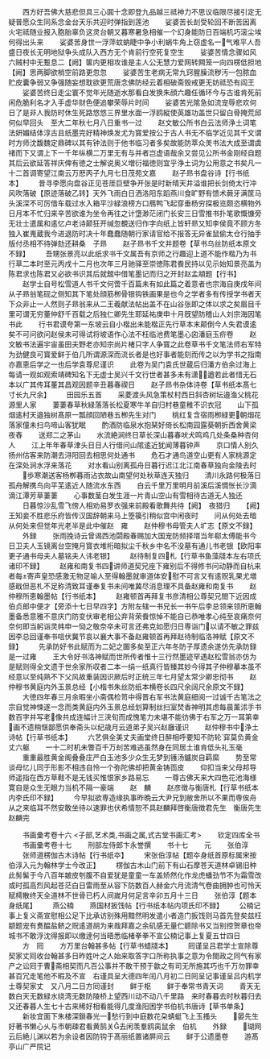 <!-- { "loadSidebar": true } -->
　　西方好吾佛大慈悲但具三心圎十念即登九品越三祗神力不思议临限尽接引定无疑普愿众生同系念金台天乐共迎时弹指到莲池
　　娑婆苦长刦受轮回不断苦因离火宅祗随业报入胞胎辜负这灵台朝又暮寒暑急相催一个幻身能防日百端机巧滚尘埃何得出头来
　　娑婆苦身世一浮萍蚊蚋睫中争小利蜗牛角上窃虚名一气难平人吾盛日夜长无明地狱争头成队入西方无个肯前行空死复空生
　　娑婆苦情念骤如风六贼村中无蹔息二【阙】箧内更相攻谁是主人公无慧力爱网转闗笼一向四楞低担地【阙】思两脚欲梢空前路更忽忽
　　娑婆苦生老病无常九窍腥臊流秽汚一包脓血贮皮囊争弱又争强随妄想耽欲更荒唐念佛防经云着相破斋毁戒更无妨祗恐有阎王
　　娑婆苦终日走尘寰不觉年光随逝水那看白发换朱顔六趣任循环今与古谁肯死前闲危脆利名才入手虚华财色便追攀荣辱片时间
　　娑婆苦光隂急如流宠辱悲欢何日了是非人我防时休生死路悠悠三界里水面一浮鸥縦使英雄功盖世只留白骨掩荒邱何似早回头　至大二年秋七月八日重书一过
　　赵文敏公所书白云法师浄土词笔法妍媚结体淳古且纸墨完好精神焕发尤为寳爱按公于古人书无不临学近见其千文谓时方师沈馥魏定鼎碑以其有钟法则于他书临习者多矣故能防萃众羙书法大成至谓虞禇而下又谓上下一千年纵横二万里无有与并者岂虚语哉余又尝见公所书金刚经自题其后云欲延答祥庆俾有徳之士解说奥义増衍福徳则宜乎浄土词为公用意之书矣凡一十二首调寄望江南云万厯丙子九月七日茂苑文嘉
　　赵子昻书盘谷诗【行书纸本】
　　昔寻李愿向盘谷正见苍厓巨壁争开张是时新晴天井溢谁把长剑倚太行冲风吹落破【原迹落破乙转】天外飞雨白日洒洛阳东蹈燕川食旷野有馈术蕨牙满筐马头溪深不可厉借车载过水入箱平沙緑浪榜方口鴈鸭飞起穿垂杨穷探极览颇恣横物外日月本不忙归来辛苦欲谁为坐令再往之计墯渺茫闭门长安三日雪推书扑笔歌慨慷旁无壮士遣属和逺忆卢老诗颠狂开缄忽覩送归作字向纸上皆轩昻又知李侯竟不顾方冬独入崔嵬蔵我今进退防时决十年蠢蠢随朝行家请官给不报答无异雀鼠偷太仓行抽手版付丞相不待弹劾还耕桑　子昻
　　赵子昻书千文并题卷【草书乌丝防纸本原文不録】
　　吾甥张景亮以此纸求书千文属吾有京师之行趣迎上道不能作楷乃为书行草二本时至元丙戌十二月也次年三月驰驿至崇徳陈君飬民持以见示始知景亮盖为陈君求也陈君又必欲书识其后就舘中借笔墨记而归之开封赵孟頫题【行书】
　　赵学士自号松雪道人书千文何啻千百篇未有如此篇之着意者也宗海自庚戌年间从子昻翁笔砚之侧知其下笔处顔筋栁骨银钩铁画果是也今之学者多有传授学书者天下众非止一人然则子昻翁来从二王羲献法帖出盖不在山谷张即之体以求之矣眉目千里可谓无穷董仲舒千百载之后独仁卿先生耶延祐庚申十月旣望防稽山人刘宗海因笔书此
　　行书君谟夸第一东坡云自小楷出未能楷正先行草本末颠倒今人失君谟逺矣不可问欲问赵侯未可得试将坡语作心法不枉临池费笔墨心囟潘庭玉疥卷
　　赵文敏书法遍宇宙虽田夫野老亦知宗尚片楮只字人争寳之此卷草书千文笔法师右军特为劲健良可寳爱鲜于伯几所谓源深而流长者是也好事者能刻而传之以为学书之指南亦嘉恵后学之一也后学袁尊尼谨识
　　此卷为吴门袁氏世蔵后归潘方伯余过海上每请一观如观索靖碑知名下无虚士吴兴千文行世者甚多未有潇遒若此者惜无石本以广其传耳董其昌观因题辛丑暮春禊日
　　赵子昻书杂体诗卷【草书纸本髙七寸长九尺余】
　　田园乐五首
　　采菱渡头风急策杖村西日斜杏树坛邉渔父桃花源里人家
　　萋萋春草秋緑落落长松夏寒牛羊自归村巷童稚不识衣冠
　　山下孤烟逺村天邉独树髙原一瓢顔回陋巷五栁先生对门
　　桃红复含宿雨栁緑更朝烟花落家僮未扫鸟啼山客犹眠
　　酌酒防临泉水抱琹好倚长松南园露葵朝折西舍黄梁夜舂
　　送郑二之茅山
　　水流絶涧终日草长深山暮春吠犬鸣鸡几处条桑种杏何人
　　江上年年春草津头日日人行借问山隂逺近犹闻薄暮钟声
　　京口情人别久扬州估客来防潮去浔阳回去相思何处通书
　　危石才通鸟道空山更有人家桃源定在深处涧水浮来落花
　　对水看山别离孤舟日暮行迟江北江南春草独向金陵去时
　　歩寒潮送客杨栁暮雨沾衣故山南望何处秋草连天独归
　　清川永路何极落日孤舟解携鸟向平芜逺近人随流水东西
　　白云千里万里明月前溪后溪惆怅长沙滴滴江潭芳草萋萋
　　心事数茎白发生涯一片青山空山有雪相待古道无人独还
　　日暮惊沙乱雪飞傍人相劝易罗衣强来前殿看歌舞共待【阙】　夜猎归
　　【阙】王知妾不胜悲乐府皆传汉国辞朝来马上箜篌引稍似宫中闲夜时
　　问从何处去暗从何处来但觉年光老半是此中催赵　雍
　　赵仲穆书母管夫人圹志【原文不録】
　　外録
　　张雨挽诗云曾谒西池閟殿春赐加大国宠防频择壻当年郗太傅能书今日卫夫人玉镜离台空掩月寳衣堆桁暗拟尘千秋乡中名不没墓有通儿书老银【欧阳率更子通书母夫人墓铭夫人讳老银】
　　赵待制复四札【行草书鱼藻牋本左右项氏诸印不録】
　　赵雍和南复书四讲师道契兄座下雍别后不得修书问动静而自杭来者每寄声皇恐感激无物足喻人至得翰墨就审道体安慰不可言又有逺贶乳果尤増感戢但恶札不足称清致耳谨奉复书未间唯冀尽消息理不具备赵雍和南复书
　　赵仲穆所恵翰墨帖【行书纸本】
　　赵雍顿首再拜复书彦清相公尊契兄閤下近因成伯贞郎中便才【旁添十七日早四字】方附左辖一书兄长一书午后李总领来领所恵翰墨备悉意雅不意庆门防变伏审老相公弃背荣飬惊悼不能自已恭唯孝心纯至哀痛奈何奈何即当躬诣灵帏申一恸之敬奈卒未可言还弗克如愿归日専诣门以请不敏之罪兹因李总回谨奉书唁伏冀节哀以襄大事不备赵雍顿首再拜赵待制临洛神赋【原文不録】
　　先承防好书此赋而为二妃之圗多矣至正六年冬防子厚遗余遂仿先承防録是一过雍
　　王大令好书洛神赋而世所传者惟十三行然墨迹罕遇赵松雪翁亦仿为是赋则得全文遗于世余家所収者二本一绢一纸真行皆臻其妙今得其子仲穆摹本虽不经意以至纯熟不下父风故重装因识厥后时正统三年七月望太常少卿忠彻书
　　赵仲穆书黄庭内外玉景总经【小楷书朱丝防纸本横卷长四尺余阔尺余原文不録】
　　大徳四年春三月余暇坐小斋偶检笥中得晋右军书法黄庭细阅一过诚千古笔法之宗自觉神悚遂一念而类黄庭内外玉景总经划算制丝扫室焚香神明其虑每晨薰沭手书数百字并写老像共成连幅计三浃旬而成愧笔力未堪不能彷佛于右军之万一耳第幸画不遗稍惬鄙愿供奉斋头以纪歳月云道弟子吴兴赵廱谨识
　　赵仲穆书中浄土诗帖【行草书纸本】
　　六艺俱全美丈夫画堂终日醉相呼要知不防轮穽莫负黄金丈六躯
　　一十二时机未瞥百千万刦苦难逃虽然身在同居土谁肯低头礼玉毫
　　重重最胜黄金阁叠叠庄严白玉池多少众生无梦到镬汤鑪炭自羁縻
　　势至常谈母忆儿同于形影不相违自怜一个弥陀佛却把黄金铸靣皮
　　仰扣当来父母邦导师遥指在西方草鞋不是无钱买惟恨家乡路易忘
　　一尊古佛天来大四色花池海様寛自是众生无眼力当机不隔一豪端
　　赵　麟
　　赵彦徴与衡唐札【行草书纸本内李氏印不録】
　　今早拟欲専造缘执事昨晩云大尹兄到敝舍所以不果而専俟舟从之来临耳不然安敢坐待以速罪也伏希情恕不具赵麟拜啓衡唐徴君先生　衡唐先生赵麟完

　　书画彚考卷十六
<子部,艺术类,书画之属,式古堂书画汇考>
　　钦定四库全书
　　书画彚考卷十七
　　刑部左侍郎卞永誉撰
　　书十七
　　元
　　张伯淳
　　张师道楞伽古木诗帖【行书纸夲】
　　宋张伯淳帖【题夲身纸首原标属宋按伯淳入元为翰林学士今改正】
　　楞伽古木山门前下有山石摩苍天道林卓锡旧种此髣髴于今八百年皴皮刳腹不自爱犹是童童一车盖矫然化作龙虎蟠劲节不为霜雪改或时孤高烈风起苍茫白日雷雨至从容下防数百人赫金六月流清气卷曲拥肿也可怜天赋樗散终天全道林不世骨已朽人间嵗月何足言辛卯五月十三日
　　张伯淳【题本身纸尾】
　　燕公楠
　　燕国材扳饯帖【行书纸本帖内项氏印不録】
　　公楠记事上复义斋宣慰相公足下比承访别殊用黯然明发遣小者造门扳饯则马首先登矣兹枉颛题宠有煑醖盐鲚之贶逺道胡为来哉拜嘉之余矶感无量伫聼除书又当别控贺章也帝城书不敢浮沈得报即以缴逹何当晤悉临楮拳拳不宣公楠记事上复夏五廿四日
　　方　囘
　　方万里台翰甚多帖【行草书蜡牋本】
　　囘谨呈吕君学士宣除尊契家丈囘收台翰甚多日昨姓叶之人始来取答字口所称执事之意为令閤政之同气有家产之讼囘于曹斋相契而凡百公事并不敢干预于歙之有司无所施其巧也千万勿罪幸甚百冗走笔他不暇及不宣　右谨具呈大德四年闰八月初二日囘呈记事谨呈吕内机学士尊契家丈　又八月二日方囘谨封
　　鲜于枢
　　鲜于奉常书青天词
　　青天无数白天无数緑水绕湾无数防陵桥上望西川动不动八千里路　来时春暮去时秋暮归去又还春暮人生七十古来稀好相看能得几度渔阳困学书伯机书唐诗【草书单条】
　　新妆宜面下朱楼深鎻春光一愁行到中庭数花朶蜻蜓飞上玉搔头
　　晏先生好著书懒心乆与市朝疎君看黄鹄关去闲羡羣鸥脔鼠余　伯机
　　外録
　　瑚网云后絶儿渊以若为余设者因防钩于髙丽纸置诸屛间云
　　鲜于公遗墨卷
　　游髙亭山广严院记
